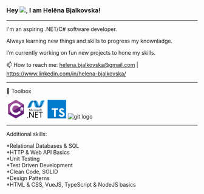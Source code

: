 ### Hey <img src="https://raw.githubusercontent.com/MartinHeinz/MartinHeinz/master/wave.gif" width="30px">, I am Helēna Bjalkovska!
---

I'm an aspiring .NET/C# software developer.

Always learning new things and skills to progress my knownladge.

I’m currently working on fun new projects to hone my skills.

📫 How to reach me: helena.bjalkovska@gmail.com | https://www.linkedin.com/in/helena-bjalkovska/

---
🧰 Toolbox

<img src="https://raw.githubusercontent.com/devicons/devicon/7a4ca8aa871d6dca81691e018d31eed89cb70a76/icons/csharp/csharp-original.svg" alt="csharp logo" width="50px"> <img src="https://raw.githubusercontent.com/devicons/devicon/7a4ca8aa871d6dca81691e018d31eed89cb70a76/icons/dot-net/dot-net-original-wordmark.svg" alt="dotnet logo" width="50px"> <img src="https://raw.githubusercontent.com/devicons/devicon/7a4ca8aa871d6dca81691e018d31eed89cb70a76/icons/typescript/typescript-original.svg" alt="typescript logo" width="50px"> <img src="https://cdn.worldvectorlogo.com/logos/git-icon.svg" alt="git logo" width="50px">

---

Additional skills:

*Relational Databases & SQL  
*HTTP & Web API Basics  
*Unit Testing  
*Test Driven Development  
*Clean Code, SOLID  
*Design Patterns  
*HTML & CSS, VueJS, TypeScript & NodeJS basics  
<!--
**helenabjalkovska/helenabjalkovska** is a ✨ _special_ ✨ repository because its `README.md` (this file) appears on your GitHub profile.

Here are some ideas to get you started:

- 🔭 I’m currently working on ...
- 🌱 I’m currently learning ...
- 👯 I’m looking to collaborate on ...
- 🤔 I’m looking for help with ...
- 💬 Ask me about ...
- 📫 How to reach me: ...
- 😄 Pronouns: ...
- ⚡ Fun fact: ...
-->
